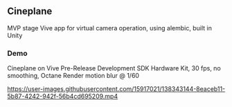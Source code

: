 ## Cineplane

MVP stage Vive app for virtual camera operation, using alembic, built in Unity

### Demo
Cineplane on Vive Pre-Release Development SDK Hardware Kit, 30 fps, no smoothing, Octane Render motion blur @ 1/60

https://user-images.githubusercontent.com/15917021/138343144-8eaceb11-5b87-4242-942f-56b4cd695209.mp4
